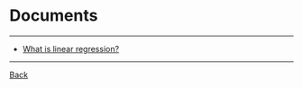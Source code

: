 # Documents

---

- [What is linear regression?](https://www.ibm.com/topics/linear-regression)

---

[Back](./../Regression.md)
